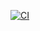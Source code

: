 [![CI](https://github.com/skamsie/calculator_api/actions/workflows/ci.yml/badge.svg)](https://github.com/skamsie/calculator_api/actions/workflows/ci.yml)
